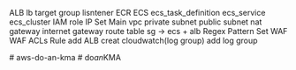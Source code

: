 ALB
    lb
    target group
    lisntener
ECR
ECS
    ecs_task_definition
    ecs_service
    ecs_cluster
IAM
    role
IP Set
Main
    vpc
    private subnet
    public subnet
    nat gateway
    internet gateway
    route table
    sg -> ecs + alb
Regex Pattern Set
WAF
    WAF ACLs
    Rule
    add ALB
    creat cloudwatch(log group)
    add log group


#   a w s - d o - a n - k m a 
 
 #   d o _ a n _ K M A 
 
 
